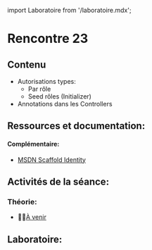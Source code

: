 import Laboratoire from '/laboratoire.mdx';

# Rencontre 23

## Contenu
- Autorisations types: 
  - Par rôle 
  - Seed rôles (Initializer) 
- Annotations dans les Controllers  

## Ressources et documentation: 

#### Complémentaire: 
- [MSDN Scaffold Identity](https://go.microsoft.com/fwlink/?linkid=2116645)

## Activités de la séance: 

### Théorie: 
- 🔗🚧[À venir](BRISE)

## Laboratoire: 
<Laboratoire nom="10XX-S23_Lab1"/>

